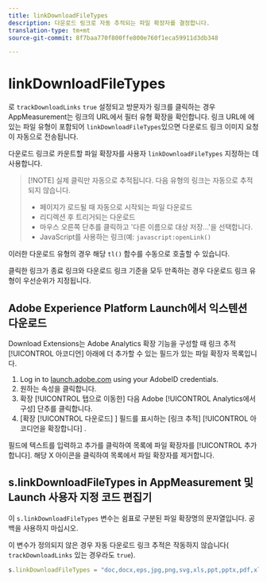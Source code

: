 ```yaml
---
title: linkDownloadFileTypes
description: 다운로드 링크로 자동 추적되는 파일 확장자를 결정합니다.
translation-type: tm+mt
source-git-commit: 8f7baa770f800ffe800e760f1eca59911d3db348

---
```



# linkDownloadFileTypes

로 `trackDownloadLinks` `true` 설정되고 방문자가 링크를 클릭하는 경우 AppMeasurement는 링크의 URL에서 필터 유형 확장을 확인합니다. 링크 URL에 에 있는 파일 유형이 포함되어 `linkDownloadFileTypes`있으면 다운로드 링크 이미지 요청이 자동으로 전송됩니다.

다운로드 링크로 카운트할 파일 확장자를 사용자 `linkDownloadFileTypes` 지정하는 데 사용합니다.

> [!NOTE] 실제 클릭만 자동으로 추적됩니다. 다음 유형의 링크는 자동으로 추적되지 않습니다.
>
> * 페이지가 로드될 때 자동으로 시작되는 파일 다운로드
> * 리디렉션 후 트리거되는 다운로드
> * 마우스 오른쪽 단추를 클릭하고 &#39;다른 이름으로 대상 저장...&#39;을 선택합니다.
> * JavaScript를 사용하는 링크(예: `javascript:openLink()`
>
> 
이러한 다운로드 유형의 경우 해당 `tl()` 함수를 수동으로 호출할 수 있습니다.

클릭한 링크가 종료 링크와 다운로드 링크 기준을 모두 만족하는 경우 다운로드 링크 유형이 우선순위가 지정됩니다.

## Adobe Experience Platform Launch에서 익스텐션 다운로드

Download Extensions는 Adobe Analytics 확장 기능을 구성할 때 링크 추적 [!UICONTROL 아코디언] 아래에 더 추가할 수 있는 필드가 있는 파일 확장자 목록입니다.

1. Log in to [launch.adobe.com](https://launch.adobe.com) using your AdobeID credentials.
2. 원하는 속성을 클릭합니다.
3. 확장 [!UICONTROL 탭으로 이동한] 다음 Adobe [!UICONTROL Analytics에서 구성] 단추를 클릭합니다.
4. [확장 [!UICONTROL 다운로드] ] 필드를 표시하는 [링크 추적] [!UICONTROL 아코디언을 확장합니다] .

필드에 텍스트를 입력하고 추가를 클릭하여 목록에 파일 확장자를 [!UICONTROL 추가합니다]. 해당 X 아이콘을 클릭하여 목록에서 파일 확장자를 제거합니다.

## s.linkDownloadFileTypes in AppMeasurement 및 Launch 사용자 지정 코드 편집기

이 `s.linkDownloadFileTypes` 변수는 쉼표로 구분된 파일 확장명의 문자열입니다. 공백을 사용하지 마십시오.

이 변수가 정의되지 않은 경우 자동 다운로드 링크 추적은 작동하지 않습니다( `trackDownloadLinks` 있는 경우라도 `true`).

```js
s.linkDownloadFileTypes = "doc,docx,eps,jpg,png,svg,xls,ppt,pptx,pdf,xlsx,tab,csv,zip,txt,vsd,vxd,xml,js,css,rar,exe,wma,mov,avi,wmv,mp3,wav,m4v"
```
